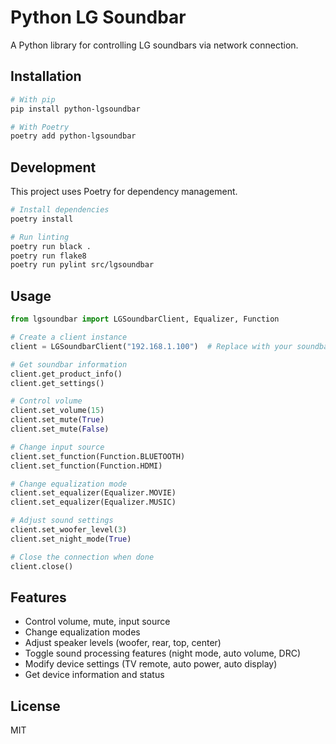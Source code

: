 # Python LG Soundbar

A Python library for controlling LG soundbars via network connection.

## Installation

```bash
# With pip
pip install python-lgsoundbar

# With Poetry
poetry add python-lgsoundbar
```

## Development

This project uses Poetry for dependency management.

```bash
# Install dependencies
poetry install

# Run linting
poetry run black .
poetry run flake8
poetry run pylint src/lgsoundbar
```

## Usage

```python
from lgsoundbar import LGSoundbarClient, Equalizer, Function

# Create a client instance
client = LGSoundbarClient("192.168.1.100")  # Replace with your soundbar's IP

# Get soundbar information
client.get_product_info()
client.get_settings()

# Control volume
client.set_volume(15)
client.set_mute(True)
client.set_mute(False)

# Change input source
client.set_function(Function.BLUETOOTH)
client.set_function(Function.HDMI)

# Change equalization mode
client.set_equalizer(Equalizer.MOVIE)
client.set_equalizer(Equalizer.MUSIC)

# Adjust sound settings
client.set_woofer_level(3)
client.set_night_mode(True)

# Close the connection when done
client.close()
```

## Features

- Control volume, mute, input source
- Change equalization modes
- Adjust speaker levels (woofer, rear, top, center)
- Toggle sound processing features (night mode, auto volume, DRC)
- Modify device settings (TV remote, auto power, auto display)
- Get device information and status

## License

MIT